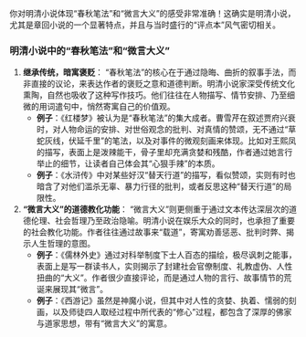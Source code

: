 你对明清小说体现“春秋笔法”和“微言大义”的感受非常准确！这确实是明清小说，尤其是章回小说的一个显著特点，并且与当时盛行的“评点本”风气密切相关。

### 明清小说中的“春秋笔法”和“微言大义”

1. **继承传统，暗寓褒贬**： “春秋笔法”的核心在于通过隐晦、曲折的叙事手法，而非直接的议论，来表达作者的褒贬之意和道德判断。明清小说家深受传统文化熏陶，自然也吸收了这种写作技巧。他们往往在人物描写、情节安排、乃至细微的用词遣句中，悄然寄寓自己的价值观。
   - **例子**：《红楼梦》被认为是“春秋笔法”的集大成者。曹雪芹在叙述贾府兴衰时，对人物命运的安排、对世俗观念的批判、对真情的赞颂，无不通过“草蛇灰线，伏延千里”的笔法，以及对事件的微观刻画来体现。比如对王熙凤的描写，表面上是泼辣能干，骨子里却充满贪婪和残酷，作者通过她言行举止的细节，让读者自己体会其“心狠手辣”的本质。
   - **例子**：《水浒传》中对某些好汉“替天行道”的描写，看似赞颂，实则有时也暗含了对他们滥杀无辜、暴力行径的批判，或者反思这种“替天行道”的局限性。
2. **“微言大义”的道德教化功能**： “微言大义”则更侧重于通过文本传达深层次的道德伦理、社会哲理乃至政治隐喻。明清小说在娱乐大众的同时，也承担了重要的社会教化功能。作者往往通过故事来“载道”，寄寓劝善惩恶、批判时弊、揭示人生哲理的意图。
   - **例子**：《儒林外史》通过对科举制度下士人百态的描绘，极尽讽刺之能事，表面上是写一群读书人，实则揭示了封建社会官僚制度、礼教虚伪、人性扭曲的“大义”。作者很少直接评论，而是通过人物的言行、故事情节的荒诞来展现其“微言”。
   - **例子**：《西游记》虽然是神魔小说，但其中对人性的贪婪、执着、懦弱的刻画，以及师徒四人取经过程中所代表的“修心”过程，都包含了深厚的佛家与道家思想，带有“微言大义”的寓意。